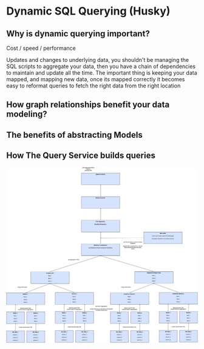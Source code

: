 # Dynamic SQL Querying \(Husky\)

## Why is dynamic querying important?

Cost / speed / performance

Updates and changes to underlying data, you shouldn't be managing the SQL scripts to aggregate your data, then you have a chain of dependencies to maintain and update all the time. The important thing is keeping your data mapped, and mapping new data, once its mapped correctly it becomes easy to reformat queries to fetch the right data from the right location

## How graph relationships benefit your data modeling?

## The benefits of abstracting Models

## How The Query Service builds queries

![](../.gitbook/assets/0%20%282%29.png)



